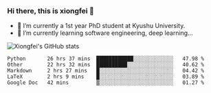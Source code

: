### Hi there, this is xiongfei 👋


- 🔭 I’m currently a 1st year PhD student at Kyushu University.
- 🌱 I’m currently learning software engineering, deep learning...

<!--
**Toma62299781/Toma62299781** is a ✨ _special_ ✨ repository because its `README.md` (this file) appears on your GitHub profile.
Here are some ideas to get you started:
-->

![Xiongfei's GitHub stats](https://github-readme-stats.vercel.app/api?username=Toma62299781)

<!--START_SECTION:waka-->
```text
Python       26 hrs 37 mins  ████████████░░░░░░░░░░░░░   47.98 % 
Other        22 hrs 32 mins  ██████████░░░░░░░░░░░░░░░   40.62 % 
Markdown     2 hrs 27 mins   █░░░░░░░░░░░░░░░░░░░░░░░░   04.42 % 
LaTeX        2 hrs 9 mins    █░░░░░░░░░░░░░░░░░░░░░░░░   03.89 % 
Google Doc   42 mins         ▒░░░░░░░░░░░░░░░░░░░░░░░░   01.27 % 
```
<!--END_SECTION:waka-->

